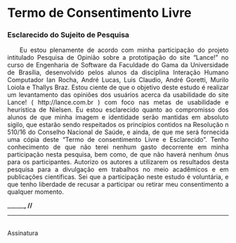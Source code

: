 ﻿# Termo de Consentimento Livre
### Esclarecido do Sujeito de Pesquisa


<p align="justify">&emsp;&emsp;Eu estou plenamente de acordo com minha participação do projeto intitulado Pesquisa de Opinião sobre a prototipação do site “Lance!” no curso de Engenharia de Software da Faculdade do Gama da Universidade de Brasília, desenvolvido pelos alunos da disciplina Interação Humano Computador Ian Rocha, André Lucas, Luis Claudio, André Goretti, Murilo Loiola e Thallys Braz.
        Estou ciente de que o objetivo deste estudo é realizar um levantamento das opiniões dos usuários acerca da usabilidade do site Lance! ( http://lance.com.br ) com foco nas metas de usabilidade e heurística de Nielsen.
        Eu estou esclarecido quanto ao compromisso dos alunos de que minha imagem e identidade serão mantidas em absoluto sigilo, que estarão sendo respeitados os princípios contidos na Resolução n 510/16 do Conselho Nacional de Saúde, e ainda, de que me será fornecida uma cópia deste “Termo de consentimento Livre e Esclarecido”.
        Tenho conhecimento de que não terei nenhum gasto decorrente em minha participação nesta pesquisa, bem como, de que não haverá nenhum ônus para os participantes.
        Autorizo os autores a utilizarem os resultados desta pesquisa para a divulgação em trabalhos no meio acadêmicos e em publicações científicas. Sei que a participação neste estudo é voluntária, e que tenho liberdade de recusar a participar ou retirar meu consentimento a qualquer momento.</p>




____________, ______/______/______




__________________________________________
</br>Assinatura
